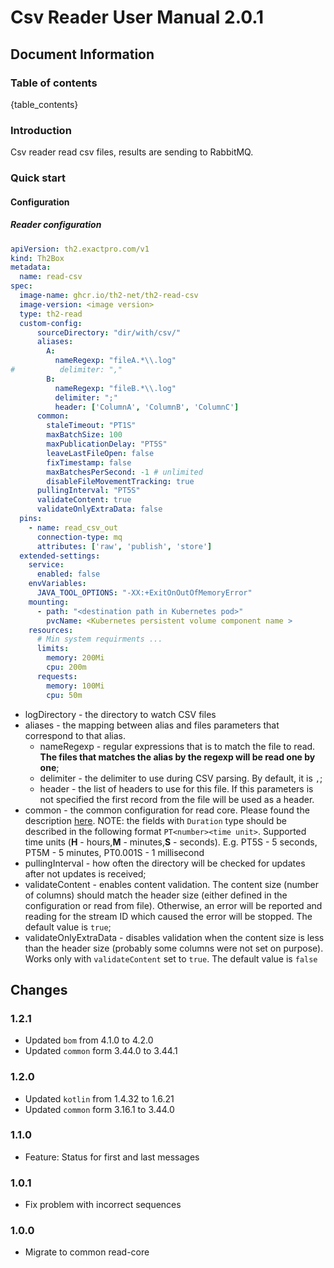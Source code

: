 # Csv Reader User Manual 2.0.1

## Document Information

### Table of contents

{table_contents}

### Introduction

Csv reader read csv files, results are sending to RabbitMQ.

### Quick start

#### Configuration

##### Reader configuration

```yaml
apiVersion: th2.exactpro.com/v1
kind: Th2Box
metadata:
  name: read-csv
spec:
  image-name: ghcr.io/th2-net/th2-read-csv
  image-version: <image version>
  type: th2-read
  custom-config:
      sourceDirectory: "dir/with/csv/"
      aliases:
        A:
          nameRegexp: "fileA.*\\.log"
#          delimiter: ","
        B:
          nameRegexp: "fileB.*\\.log"
          delimiter: ";"
          header: ['ColumnA', 'ColumnB', 'ColumnC']
      common:
        staleTimeout: "PT1S"
        maxBatchSize: 100
        maxPublicationDelay: "PT5S"
        leaveLastFileOpen: false
        fixTimestamp: false
        maxBatchesPerSecond: -1 # unlimited
        disableFileMovementTracking: true
      pullingInterval: "PT5S"
      validateContent: true
      validateOnlyExtraData: false
  pins:
    - name: read_csv_out
      connection-type: mq
      attributes: ['raw', 'publish', 'store']
  extended-settings:
    service:
      enabled: false
    envVariables:
      JAVA_TOOL_OPTIONS: "-XX:+ExitOnOutOfMemoryError"
    mounting:
      - path: "<destination path in Kubernetes pod>"
        pvcName: <Kubernetes persistent volume component name >
    resources:
      # Min system requirments ...
      limits:
        memory: 200Mi
        cpu: 200m
      requests:
        memory: 100Mi
        cpu: 50m
```
 
+ logDirectory - the directory to watch CSV files
+ aliases - the mapping between alias and files parameters that correspond to that alias. 
    + nameRegexp - regular expressions that is to match the file to read. **The files that matches the alias by the regexp will be read one by one**;
    + delimiter - the delimiter to use during CSV parsing. By default, it is `,`;
    + header - the list of headers to use for this file. If this parameters is not specified the first record from the file will be used as a header.
+ common - the common configuration for read core. Please found the description [here](https://github.com/th2-net/th2-read-file-common-core/blob/master/README.md#configuration).
  NOTE: the fields with `Duration` type should be described in the following format `PT<number><time unit>`.
  Supported time units (**H** - hours,**M** - minutes,**S** - seconds). E.g. PT5S - 5 seconds, PT5M - 5 minutes, PT0.001S - 1 millisecond
+ pullingInterval - how often the directory will be checked for updates after not updates is received;
+ validateContent - enables content validation.
  The content size (number of columns) should match the header size (either defined in the configuration or read from file).
  Otherwise, an error will be reported and reading for the stream ID which caused the error will be stopped.
  The default value is `true`;
+ validateOnlyExtraData - disables validation when the content size is less than the header size (probably some columns were not set on purpose).
  Works only with `validateContent` set to `true`. The default value is `false`

## Changes

### 1.2.1
+ Updated `bom` from 4.1.0 to 4.2.0
+ Updated `common` form 3.44.0 to 3.44.1

### 1.2.0
+ Updated `kotlin` from 1.4.32 to 1.6.21
+ Updated `common` form 3.16.1 to 3.44.0

### 1.1.0

+ Feature: Status for first and last messages

### 1.0.1

+ Fix problem with incorrect sequences

### 1.0.0

+ Migrate to common read-core